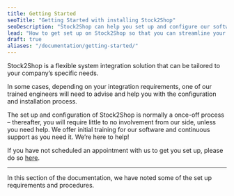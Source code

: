 ```yaml
---
title: Getting Started
seoTitle: "Getting Started with installing Stock2Shop"
seoDescription: "Stock2Shop can help you set up and configure our software. We'll assist with getting started and help you integrate your ERP or accounting system (Sage, SYSPRO, iSync or SAP) with your e-commerce website (Magento, WooCommerce, Shopify or your B2B platform). Find out more!"
lead: "How to get set up on Stock2Shop so that you can streamline your workflow."
draft: true
aliases: "/documentation/getting-started/"
---
```


Stock2Shop is a flexible system integration solution that can be tailored to your company’s specific needs.

In some cases, depending on your integration requirements, one of our trained engineers will need to advise and help you with the configuration and installation process.

The set up and configuration of Stock2Shop is normally a once-off process – thereafter, you will require little to no involvement from our side, unless you need help. We offer initial training for our software and continuous support as you need it. We’re here to help!

If you have not scheduled an appointment with us to get you set up, please do so [here](/contact-us).

---

In this section of the documentation, we have noted some of the set up requirements and procedures.